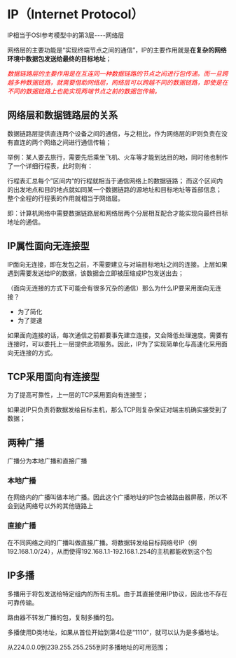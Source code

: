 # IP（Internet Protocol）

IP相当于OSI参考模型中的第3层----网络层

网络层的主要功能是“实现终端节点之间的通信”，IP的主要作用就是**在复杂的网络环境中数据包发送给最终的目标地址**；

*<font color=red>数据链路层的主要作用是在互连同一种数据链路的节点之间进行包传递。而一旦跨越多种数据链路，就需要借助网络层，网络层可以跨越不同的数据链路，即使是在不同的数据链路上也能实现两端节点之前的数据包传输。</font>*

## 网络层和数据链路层的关系

数据链路层提供直连两个设备之间的通信，与之相比，作为网络层的IP则负责在没有直连的两个网络之间进行通信传输；

举例：某人要去旅行，需要先后乘坐飞机、火车等才能到达目的地，同时他也制作了一个详细行程表，此时则有：

行程表汇总每个”区间内“的行程就相当于通信网络上的数据链路；
而这个区间内的出发地点和目的地点就如同某一个数据链路的源地址和目标地址等首部信息；
整个全程的行程表的作用就相当于网络层。

即：计算机网络中需要数据链路层和网络层两个分层相互配合才能实现向最终目标地址的通信。

## IP属性面向无连接型

IP面向无连接，即在发包之前，不需要建立与对端目标地址之间的连接。上层如果遇到需要发送给IP的数据，该数据会立即被压缩成IP包发送出去；

（面向无连接的方式下可能会有很多冗杂的通信）那么为什么IP要采用面向无连接？

* 为了简化
* 为了提速

如果面向连接的话，每次通信之前都要事先建立连接，又会降低处理速度。需要有连接时，可以委托上一层提供此项服务。因此，IP为了实现简单化与高速化采用面向无连接的方式。

## TCP采用面向有连接型

为了提高可靠性，上一层的TCP采用面向有连接型；

如果说IP只负责将数据发给目标主机，那么TCP则复杂保证对端主机确实接受到了数据； 

## 两种广播

广播分为本地广播和直接广播

### 本地广播

在网络内的广播叫做本地广播。因此这个广播地址的IP包会被路由器屏蔽，所以不会到达网络号以外的其他链路上

### 直接广播

在不同网络之间的广播叫做直接广播。将数据转发给目标网络号IP（例192.168.1.0/24），从而使得192.168.1.1-192.168.1.254的主机都能收到这个包

## IP多播

多播用于将包发送给特定组内的所有主机。由于其直接使用IP协议，因此也不存在可靠传输。

路由器不转发广播的包，复制多播的包。

多播使用D类地址，如果从首位开始到第4位是“1110”，就可以认为是多播地址。

从224.0.0.0到239.255.255.255到时多播地址的可用范围；




